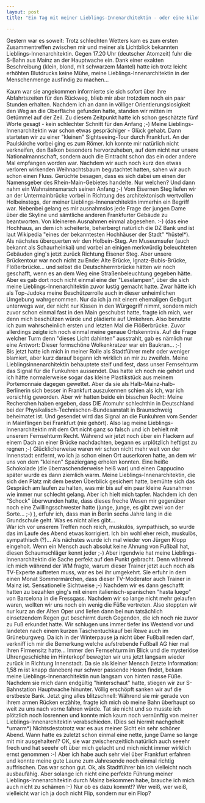 ```yaml
---
layout: post
title: "Ein Tag mit meiner Lieblings-Innenarchitektin - oder eine kilometerlange Geschichte von Hochhäusern, Uhren und Flüssen..."

---
```


Gestern war es soweit: Trotz schlechten Wetters kam es zum ersten Zusammentreffen zwischen mir und meiner als Lichtblick bekannten Lieblings-Innenarchitektin. Gegen 17.20 Uhr (deutscher Atomzeit) fuhr die S-Bahn aus Mainz an der Hauptwache ein. Dank einer exakten Beschreibung (klein, blond, mit schwarzem Mantel) hatte ich trotz leicht erhöhten Blutdrucks keine Mühe, meine Lieblings-Innenarchitektin in der Menschenmenge ausfindig zu machen...

Kaum war sie angekommen informierte sie sich sofort über ihre Abfahrtszeiten für den Rückweg, blieb mir aber trotzdem noch ein paar Stunden erhalten. Nachdem ich an dann in völliger Orientierungslosigkeit den Weg an die Oberfläche gefunden hatte, standen wir mitten im Getümmel auf der Zeil. Zu diesem Zeitpunkt hatte ich schon geschätzte fünf Worte gesagt - kein schlechter Schnitt für den Anfang ;-) Meine Lieblings-Innenarchitektin war schon etwas gesprächiger - Glück gehabt. Dann starteten wir zu einer "kleinen" Sightseeing-Tour durch Frankfurt. An der Paulskirche vorbei ging es zum Römer. Ich konnte mir natürlich nicht verkneifen, den Balkon besonders hervorzuheben, auf dem nicht nur unsere Nationalmannschaft, sondern auch die Eintracht schon das ein oder andere Mal empfangen worden war. Nachdem wir auch noch kurz den etwas verloren wirkenden Weihnachtsbaum begutachtet hatten, sahen wir auch schon einen Fluss. Gerüchte besagen, dass es sich dabei um einen der Namensgeber des Rhein-Main-Gebietes handelte. Nur welchen? Und dann nahm ein Wahnsinnsmarsch seinen Anfang ;-) Vom Eisernen Steg liefen wir an der Untermainbrücke vorbei in Richtung des architektonisch wertvollen Holbeinstegs, der meiner Lieblings-Innenarchitektin immerhin ein Begriff war. Nebenbei gelang es mir ausnahmslos jede Frage der jungen Dame über die Skyline und sämtliche anderen Frankfurter Gebäude zu beantworten. Von kleineren Ausnahmen einmal abgesehen. :-) (das eine Hochhaus, an dem ich scheiterte, beherbergt natürlich die DZ Bank und ist laut Wikipedia "eines der bekanntesten Hochhäuser der Stadt" \*hüstel\*). Als nächstes überquerten wir den Holbein-Steg. Am Museumsufer (auch bekannt als Schaurheinkai) und vorbei an einigen merkwürdig beleuchteten Gebäuden ging's jetzt zurück Richtung Eisener Steg. Aber unsere Brückentour war noch nicht zu Ende: Alte Brücke, Ignatz-Bubis-Brücke, Flößerbrücke... und selbst die Deutschherrnbrücke hätten wir noch geschafft, wenn es an dem Weg eine Straßenbeleuchtung gegeben hätte. Aber es gab dort noch nicht einmal eine der "Leselampen", über die sich meine Lieblings-Innenarchitektin zuvor lustig gemacht hatte. Zwar hätte ich als Top-Judoka meine Beschützerrolle auch in dieser unheimlichen Umgebung wahrgenommen. Nur da ich ja mit einem ehemaligen Gelbgurt unterwegs war, der nicht nur Kissen in den Würgegriff nimmt, sondern mich zuvor schon einmal fast in den Main geschubst hatte, fragte ich mich, wer denn mich beschützen würde und plädierte auf Umkehren. Also benutzte ich zum wahrscheinlich ersten und letzten Mal die Flößerbrücke. Zuvor allerdings zeigte ich noch einmal meine genaue Ortskenntnis. Auf die Frage welcher Turm denn "dieses Licht dahinten" ausstrahlt, gab es nämlich nur eine Antwort: Dieser formschöne Wolkenkratzer war ein Baukran... ;-)  
Bis jetzt hatte ich mich in meiner Rolle als Stadtführer mehr oder weniger blamiert, aber kurz darauf begann ich wirklich an mir zu zweifeln. Meine Lieblingsinnenarchitektin behauptete steif und fest, dass unser Fernsehturm das Signal für die Funkuhren aussendet. Das hatte ich noch nie gehört und ich hätte normalerweise sogar das kleine Plastikstück aus meinem Portemonnaie dagegen gewettet. Aber da sie als Halb-Mainz-halb-Berlinerin sich besser in Frankfurt auszukennen schien als ich, war ich vorsichtig geworden. Aber wir hatten beide ein bisschen Recht: Meine Recherchen haben ergeben, dass DIE Atomuhr schlechthin in Deutschland bei der Physikalisch-Technischen-Bundesanstalt in Braunschweig beheimatet ist. Und gesendet wird das Signal an die Funkuhren vom Sender in Mainflingen bei Frankfurt (nie gehört). Also lag meine Lieblings-Innenarchitektin mit dem Ort nicht ganz so falsch und ich behielt mit unserem Fernsehturm Recht. Während wir jetzt noch über ein Flackern auf einem Dach an einer Brücke nachdachten, begann es urplötzlich heftigst zu regnen ;-) Glücklicherweise waren wir schon nicht mehr weit von der Innenstadt entfernt, wo ich ja schon einen Ort auserkoren hatte, an dem wir uns von dem "kleinen" Spaziergang erholen konnten. Eine heiße Schokolade (die überraschenderweise heiß war) und einen Cappucino später wurde es dann ziemlich warm. Meine Lieblings-Innenarchitektin, die sich den Platz mit dem besten Überblick gesichert hatte, bemühte sich das Gespräch am laufen zu halten, was mir bis auf ein paar kleine Ausnahmen wie immer nur schlecht gelang. Aber ich hielt mich tapfer. Nachdem ich den "Schock" überwunden hatte, dass dieses freche Wesen mir gegenüber noch eine Zwillingsschwester hatte (junge, junge, es gibt zwei von der Sorte... ;-) ), erfuhr ich, dass man in Berlin sechs Jahre lang in die Grundschule geht. Was es nicht alles gibt...  
War ich vor unserem Treffen noch reich, muskulös, sympathisch, so wurde das im Laufe des Abend etwas korrigiert. Ich bin wohl eher reich, muskulös, sympathisch (?)... Als nächstes wurde ich mal wieder von Jürgen Klopp eingeholt. Wenn ein Mensch auch absolut keine Ahnung von Fußball hat, diesen Schaumschläger kennt jeder ;-) Aber irgendwie hat meine Lieblings-Innenarchitektin die Sache perfekt auf den Punkt gebracht. Denn während ich mich während der WM fragte, warum dieser Trainer jetzt auch noch als TV-Experte auftreten muss, war es bei ihr umgekehrt. Sie erfuhr in dem einen Monat Sommermärchen, dass dieser TV-Moderator auch Trainer in Mainz ist. Sensationelle Sichtweise ;-) Nachdem wir es dann geschafft hatten zu bezahlen ging's mit einem italienisch-spanischen "hasta luego" von Barcelona in die Fressgass. Nachdem wir so lange nicht mehr gelaufen waren, wollten wir uns noch ein wenig die Füße vertreten. Also stoppten wir nur kurz an der Alten Oper und liefen dann bei nun tatsächlich einsetzendem Regen gut beschirmt durch Gegenden, die ich noch nie zuvor zu Fuß erkundet hatte. Wir schlugen uns immer tiefer ins Westend vor und landeten nach einem kurzen Taschentuchkauf bei Rewe auch im Grüneburgweg. Da ich in der Winterpause ja nicht über Fußball reden darf, verkniff ich mir die Bemerkung welche aufstrebende Fußball AG hier mal ihren Firmensitz hatte... Immer den Fernsehturm im Blick und die mysteriöse Uhrengeschichte im Hinterkopf bewegten wir uns jetzt langsam wieder zurück in Richtung Innenstadt. Da sie als kleiner Mensch (letzte Information: 1,58 m ist knapp daneben) nur schwer passende Hosen findet, bekam meine Lieblings-Innenarchitektin nun langsam von hinten nasse Füße. Nachdem sie mich dann endgültig "hinterschaut" hatte, stiegen wir zur S-Bahnstation Hauptwache hinunter. Völlig erschöpft sanken wir auf die erstbeste Bank. Jetzt ging alles blitzschnell: Während sie mir gerade von ihrem armen Rücken erzählte, fragte ich mich ob meine Bahn überhaupt so weit zu uns nach vorne fahren würde. Tat sie nicht und so musste ich plötzlich noch losrennen und konnte mich kaum noch vernünftig von meiner Lieblings-Innenarchitektin verabschieden. (Dies sei hiermit nachgeholt \*umarm\*) Nichtsdestotrotz war es aus meiner Sicht ein sehr schöner Abend. Wann hatte es zuletzt schon einmal eine nette, junge Dame so lange mit mir ausgehalten!? OK, sie war zwischenzeitlich natürlich auch seeehr frech und hat seeehr oft über mich gelacht und mich nicht immer wirklich ernst genommen :-) Aber ich habe auch sehr viel über Frankfurt erfahren und konnte meine gute Laune zum Jahresende noch einmal richtig auffrischen. Das war schon gut. Ok, als Stadtführer bin ich vielleicht noch ausbaufähig. Aber solange ich nicht eine perfekte Führung meiner Lieblings-Innenarchitektin durch Mainz bekommen habe, brauche ich mich auch nicht zu schämen :-) Nur ob es dazu kommt!? Wer weiß, wer weiß, vielleicht war ich ja doch nicht Flip, sondern nur ein Flop?
